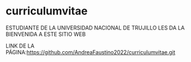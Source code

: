 # curriculumvitae

ESTUDIANTE DE LA UNIVERSIDAD NACIONAL DE TRUJILLO LES DA LA BIENVENIDA A ESTE SITIO WEB

LINK DE LA PÁGINA:https://github.com/AndreaFaustino2022/curriculumvitae.git
